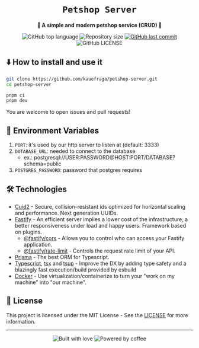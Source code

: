 <div align="center">
  <h1>
    <code>Petshop Server</code>
  </h1>

  <p>
    <strong>🐶 A simple and modern petshop service (CRUD) 🐶</strong>
  </p>

  <p>
    <img
      alt="GitHub top language"
      src="https://img.shields.io/github/languages/top/kauefraga/petshop-server.svg"
    />
    <img
      alt="Repository size"
      src="https://img.shields.io/github/repo-size/kauefraga/petshop-server.svg"
    />
    <a href="https://github.com/kauefraga/petshop-server/commits/main">
      <img
        alt="GitHub last commit"
        src="https://img.shields.io/github/last-commit/kauefraga/petshop-server.svg"
      />
    </a>
    <img
      alt="GitHub LICENSE"
      src="https://img.shields.io/github/license/kauefraga/petshop-server.svg"
    />
  </p>
</div>

<!-- ## ✨ Features -->

## ⬇️ How to install and use it

```bash
git clone https://github.com/kauefraga/petshop-server.git
cd petshop-server

pnpm ci
pnpm dev
```
You are welcome to open issues and pull requests!

## 🔐 Environment Variables

1. `PORT`: it's used by our http server to listen at (default: 3333)
2. `DATABASE_URL`: needed to connect to the database
   - ex.: postgresql://USER:PASSWORD@HOST:PORT/DATABASE?schema=public
3. `POSTGRES_PASSWORD`: password that postgres requires

## 🛠 Technologies

- [Cuid2](https://npm.im/@paralleldrive/cuid2) - Secure, collision-resistant ids optimized for horizontal scaling and performance. Next generation UUIDs.
- [Fastify](https://www.npmjs.com/package/fastify) - An efficient server implies a lower cost of the infrastructure, a better responsiveness under load and happy users. Framework based on plugins.
  - [@fastify/cors](https://www.npmjs.com/package/@fastify/cors) - Allows you to control who can access your Fastify application.
  - [@fastify/rate-limit](https://www.npmjs.com/package/@fastify/rate-limit) - Controls the request rate limit of your API.
- [Prisma](https://www.prisma.io) - The best ORM for Typescript.
- [Typescript](https://typescriptlang.org), [tsx](https://www.npmjs.com/package/tsx) and [tsup](https://www.npmjs.com/package/tsup) - Improve the DX by adding type safety and a blazingly fast execution/build provided by esbuild
- [Docker](https://www.docker.com) - Use virtualization/containerize to turn your "work on my machine" into "our machine".

## 📝 License

This project is licensed under the MIT License - See the [LICENSE](https://github.com/kauefraga/petshop-server/blob/main/LICENSE) for more information.

---

<div align="center" display="flex">
  <img alt="Built with love" src="https://forthebadge.com/images/badges/built-with-love.svg">
  <img alt="Powered by coffee" src="https://forthebadge.com/images/badges/powered-by-coffee.svg">
</div>
